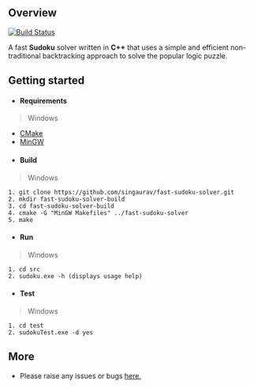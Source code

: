 ## Overview
[![Build Status](https://travis-ci.org/singaurav/fast-sudoku-solver.svg?branch=master)](https://travis-ci.org/singaurav/fast-sudoku-solver)

A fast __Sudoku__ solver written in __C++__ that uses a simple and efficient non-traditional backtracking approach to solve the popular logic puzzle.

## Getting started
* #### Requirements
 > Windows

 + [CMake](https://cmake.org/)
 + [MinGW](http://www.mingw.org/)
* #### Build
 > Windows

   ```
   1. git clone https://github.com/singaurav/fast-sudoku-solver.git
   2. mkdir fast-sudoku-solver-build
   3. cd fast-sudoku-solver-build
   4. cmake -G "MinGW Makefiles" ../fast-sudoku-solver
   5. make         
   ```     
* #### Run
 > Windows

   ```
   1. cd src
   2. sudoku.exe -h (displays usage help)
   ```
* #### Test
 > Windows

 ```
 1. cd test
 2. sudokuTest.exe -d yes
 ```

## More
* Please raise any issues or bugs [here.](https://github.com/singaurav/fast-sudoku-solver/issues)
